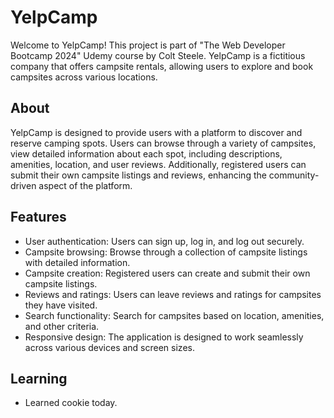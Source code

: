 # YelpCamp

Welcome to YelpCamp! This project is part of "The Web Developer Bootcamp 2024" Udemy course by Colt Steele. YelpCamp is a fictitious company that offers campsite rentals, allowing users to explore and book campsites across various locations.

## About

YelpCamp is designed to provide users with a platform to discover and reserve camping spots. Users can browse through a variety of campsites, view detailed information about each spot, including descriptions, amenities, location, and user reviews. Additionally, registered users can submit their own campsite listings and reviews, enhancing the community-driven aspect of the platform.

## Features

- User authentication: Users can sign up, log in, and log out securely.
- Campsite browsing: Browse through a collection of campsite listings with detailed information.
- Campsite creation: Registered users can create and submit their own campsite listings.
- Reviews and ratings: Users can leave reviews and ratings for campsites they have visited.
- Search functionality: Search for campsites based on location, amenities, and other criteria.
- Responsive design: The application is designed to work seamlessly across various devices and screen sizes.

## Learning

- Learned cookie today.
